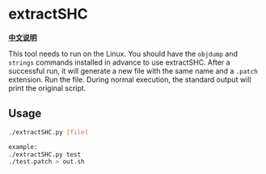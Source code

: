 # extractSHC
[**中文说明**](README_zh.md)


This tool needs to run on the Linux. You should have the `objdump` and `strings` commands installed in advance to use extractSHC. After a successful run, it will generate a new file with the same name and a `.patch` extension. Run the file. During normal execution, the standard output will print the original script.


## Usage
```sh
./extractSHC.py [file]

example:
./extractSHC.py test
./test.patch > out.sh
```
